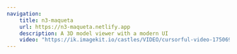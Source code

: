 ```yaml
---
navigation:
    title: n3-maqueta
    url: https://n3-maqueta.netlify.app
    description: A 3D model viewer with a modern UI
    video: "https://ik.imagekit.io/castles/VIDEO/cursorful-video-1750697436044.mp4?updatedAt=1750699093692"
---
```

